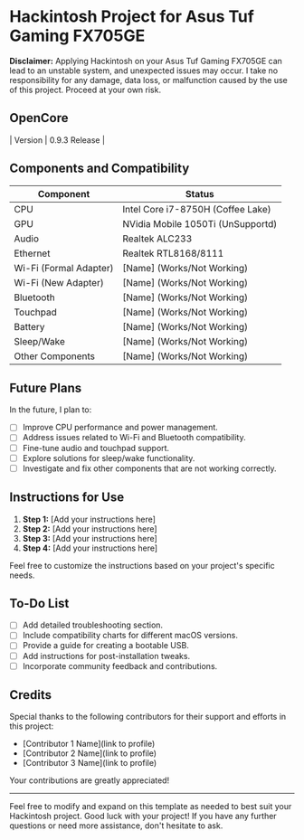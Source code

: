 # Hackintosh Project for Asus Tuf Gaming FX705GE

**Disclaimer:**
Applying Hackintosh on your Asus Tuf Gaming FX705GE can lead to an unstable system, and unexpected issues may occur. I take no responsibility for any damage, data loss, or malfunction caused by the use of this project. Proceed at your own risk.

## OpenCore

| Version         | 0.9.3 Release           |

## Components and Compatibility

| Component         | Status           |
| ----------------- | ---------------- |
| CPU               | Intel Core i7-8750H (Coffee Lake)      |
| GPU               | NVidia Mobile 1050Ti (UnSupportd)      |
| Audio             | Realtek ALC233      |
| Ethernet          | Realtek RTL8168/8111      |
| Wi-Fi (Formal Adapter)             | [Name] (Works/Not Working)      |
| Wi-Fi (New Adapter)             | [Name] (Works/Not Working)      |
| Bluetooth         | [Name] (Works/Not Working)      |
| Touchpad          | [Name] (Works/Not Working)      |
| Battery           | [Name] (Works/Not Working)      |
| Sleep/Wake        | [Name] (Works/Not Working)      |
| Other Components  | [Name] (Works/Not Working)      |

## Future Plans

In the future, I plan to:

- [ ] Improve CPU performance and power management.
- [ ] Address issues related to Wi-Fi and Bluetooth compatibility.
- [ ] Fine-tune audio and touchpad support.
- [ ] Explore solutions for sleep/wake functionality.
- [ ] Investigate and fix other components that are not working correctly.

## Instructions for Use

1. **Step 1:** [Add your instructions here]
2. **Step 2:** [Add your instructions here]
3. **Step 3:** [Add your instructions here]
4. **Step 4:** [Add your instructions here]

Feel free to customize the instructions based on your project's specific needs.

## To-Do List

- [ ] Add detailed troubleshooting section.
- [ ] Include compatibility charts for different macOS versions.
- [ ] Provide a guide for creating a bootable USB.
- [ ] Add instructions for post-installation tweaks.
- [ ] Incorporate community feedback and contributions.

## Credits

Special thanks to the following contributors for their support and efforts in this project:

- [Contributor 1 Name](link to profile)
- [Contributor 2 Name](link to profile)
- [Contributor 3 Name](link to profile)

Your contributions are greatly appreciated!

---

Feel free to modify and expand on this template as needed to best suit your Hackintosh project. Good luck with your project! If you have any further questions or need more assistance, don't hesitate to ask.
